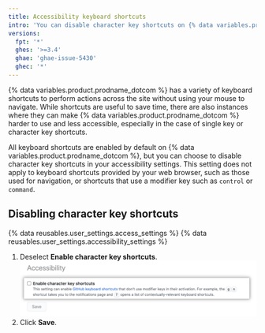 ```yaml
---
title: Accessibility keyboard shortcuts
intro: 'You can disable character key shortcuts on {% data variables.product.prodname_dotcom %}.'
versions:
  fpt: '*'
  ghes: '>=3.4'
  ghae: 'ghae-issue-5430'
  ghec: '*'
---
```


{% data variables.product.prodname_dotcom %} has a variety of keyboard shortcuts to perform actions across the site without using your mouse to navigate. While shortcuts are useful to save time, there are also instances where they can make {% data variables.product.prodname_dotcom %} harder to use and less accessible, especially in the case of single key or character key shortcuts.

All keyboard shortcuts are enabled by default on {% data variables.product.prodname_dotcom %}, but you can choose to disable character key shortcuts in your accessibility settings. This setting does not apply to keyboard shortcuts provided by your web browser, such as those used for navigation, or shortcuts that use a modifier key such as `control` or `command`.

## Disabling character key shortcuts

{% data reusables.user_settings.access_settings %}
{% data reusables.user_settings.accessibility_settings %}
1. Deselect **Enable character key shortcuts**. 
   ![Disable character key shortcuts](/assets/images/help/settings/disable-character-key-shortcuts.png)
2. Click **Save**.